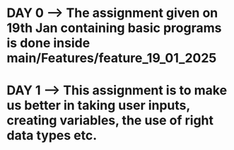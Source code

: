 # DAY 0 --> The assignment given on 19th Jan containing basic programs is done inside main/Features/feature_19_01_2025
# DAY 1 --> This assignment is to make us better in taking user inputs, creating variables, the use of right data types etc.
